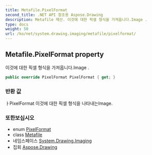 ```yaml
---
title: Metafile.PixelFormat
second_title: .NET API 참조용 Aspose.Drawing
description: Metafile 재산. 이것에 대한 픽셀 형식을 가져옵니다.Image .
type: docs
weight: 50
url: /ko/net/system.drawing.imaging/metafile/pixelformat/
---
```

## Metafile.PixelFormat property

이것에 대한 픽셀 형식을 가져옵니다.Image .

```csharp
public override PixelFormat PixelFormat { get; }
```

### 반환 값

ㅏPixelFormat 이것에 대한 픽셀 형식을 나타내는Image.

### 또한보십시오

* enum [PixelFormat](../../pixelformat/)
* class [Metafile](../)
* 네임스페이스 [System.Drawing.Imaging](../../metafile/)
* 집회 [Aspose.Drawing](../../../)


